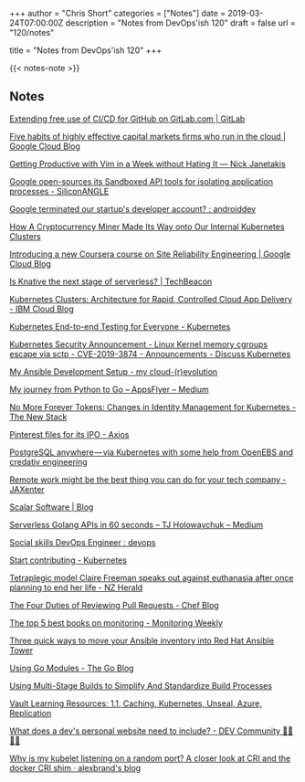 +++
author = "Chris Short"
categories = ["Notes"]
date = 2019-03-24T07:00:00Z
description = "Notes from DevOps'ish 120"
draft = false
url = "120/notes"

title = "Notes from DevOps'ish 120"
+++

{{< notes-note >}}

## Notes

[Extending free use of CI/CD for GitHub on GitLab.com | GitLab](https://about.gitlab.com/2019/03/21/six-more-months-ci-cd-github/)

[Five habits of highly effective capital markets firms who run in the cloud | Google Cloud Blog](https://cloud.google.com/blog/topics/inside-google-cloud/five-habits-of-highly-effective-capital-markets-firms-who-run-in-the-cloud)

[Getting Productive with Vim in a Week without Hating It — Nick Janetakis](https://nickjanetakis.com/blog/getting-productive-with-vim-in-a-week-without-hating-it)

[Google open-sources its Sandboxed API tools for isolating application processes - SiliconANGLE](https://siliconangle.com/2019/03/19/google-open-sources-sandboxed-api-tools-isolating-application-processes/)

[Google terminated our startup's developer account? : androiddev](https://www.reddit.com/r/androiddev/comments/b2ztr0/google_terminated_our_startups_developer_account/)

[How A Cryptocurrency Miner Made Its Way onto Our Internal Kubernetes Clusters](https://medium.com/jw-player-engineering/how-a-cryptocurrency-miner-made-its-way-onto-our-internal-kubernetes-clusters-9b09c4704205)

[Introducing a new Coursera course on Site Reliability Engineering | Google Cloud Blog](https://cloud.google.com/blog/products/devops-sre/introducing-a-new-coursera-course-on-site-reliability-engineering)

[Is Knative the next stage of serverless? | TechBeacon](https://techbeacon.com/enterprise-it/knative-next-stage-serverless)

[Kubernetes Clusters: Architecture for Rapid, Controlled Cloud App Delivery - IBM Cloud Blog](https://www.ibm.com/blogs/bluemix/2019/03/kubernetes-clusters-architecture-for-rapid-controlled-cloud-app-delivery/)

[Kubernetes End-to-end Testing for Everyone - Kubernetes](https://kubernetes.io/blog/2019/03/22/kubernetes-end-to-end-testing-for-everyone/)

[Kubernetes Security Announcement - Linux Kernel memory cgroups escape via sctp - CVE-2019-3874 - Announcements - Discuss Kubernetes](https://discuss.kubernetes.io/t/kubernetes-security-announcement-linux-kernel-memory-cgroups-escape-via-sctp-cve-2019-3874/5594)

[My Ansible Development Setup - my cloud-(r)evolution](https://mycloudrevolution.com/en/2019/03/18/my-ansible-development-setup/)

[My journey from Python to Go – AppsFlyer – Medium](https://medium.com/appsflyer/my-journey-from-python-to-go-3859783c6b3c)

[No More Forever Tokens: Changes in Identity Management for Kubernetes - The New Stack](https://thenewstack.io/no-more-forever-tokens-changes-in-identity-management-for-kubernetes/)

[Pinterest files for its IPO - Axios](https://www.axios.com/pinterest-files-for-ipo-1553267541-94edda20-8954-41db-bfea-47c33cd0a8d6.html?stream=technology&utm_source=alert&utm_medium=email&utm_campaign=alerts_technology)

[PostgreSQL anywhere — via Kubernetes with some help from OpenEBS and credativ engineering](https://blog.openebs.io/postgresql-anywhere-via-kubernetes-with-some-help-from-openebs-and-credativ-engineering-c1c8b4bb1684)

[Remote work might be the best thing you can do for your tech company - JAXenter](https://jaxenter.com/remote-work-best-thing-for-your-company-157104.html)

[Scalar Software | Blog](https://scalarsoftware.com/blog/why-most-companies-dont-need-kubernetes/)

[Serverless Golang APIs in 60 seconds – TJ Holowaychuk – Medium](https://medium.com/@tjholowaychuk/serverless-golang-apis-in-60-seconds-46e4ac36b680)

[Social skills DevOps Engineer : devops](https://www.reddit.com/r/devops/comments/b3wx3k/social_skills_devops_engineer/)

[Start contributing - Kubernetes](https://kubernetes.io/docs/contribute/start/)

[Tetraplegic model Claire Freeman speaks out against euthanasia after once planning to end her life - NZ Herald](https://www.nzherald.co.nz/nz/news/article.cfm?c_id=1&objectid=12211310)

[The Four Duties of Reviewing Pull Requests - Chef Blog](https://blog.chef.io/2019/03/19/the-four-duties-of-reviewing-pull-requests/)

[The top 5 best books on monitoring - Monitoring Weekly](https://monitoring.love/articles/the-top-5-best-books-on-monitoring/)

[Three quick ways to move your Ansible inventory into Red Hat Ansible Tower](https://www.ansible.com/blog/three-quick-ways-to-move-your-ansible-inventory-into-red-hat-ansible-tower)

[Using Go Modules - The Go Blog](https://blog.golang.org/using-go-modules)

[Using Multi-Stage Builds to Simplify And Standardize Build Processes](https://medium.com/capital-one-tech/multi-stage-builds-and-dockerfile-b5866d9e2f84)

[Vault Learning Resources: 1.1, Caching, Kubernetes, Unseal, Azure, Replication](https://www.hashicorp.com/blog/vault-learning-resources-1-1-caching-kubernetes-uns)

[What does a dev's personal website need to include? - DEV Community 👩‍💻👨‍💻](https://dev.to/kathryngrayson/what-does-a-devs-personal-website-need-to-include--58ld)

[Why is my kubelet listening on a random port? A closer look at CRI and the docker CRI shim · alexbrand's blog](https://alexbrand.dev/post/why-is-my-kubelet-listening-on-a-random-port-a-closer-look-at-cri-and-the-docker-cri-shim/)


